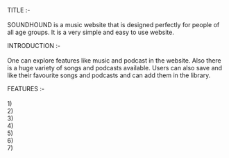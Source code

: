 TITLE :- </br></br>
SOUNDHOUND is a music website that is designed perfectly for people of all age groups. It is a very simple and easy to use website. 

INTRODUCTION :-</br></br>
One can explore features like music and podcast in the website. Also there is a huge variety of songs and podcasts available. Users can also save and like their favourite songs and podcasts and can add them in the library.

FEATURES :-</br></br>
1)</br>
2)</br>
3)</br>
4)</br>
5)</br>
6)</br>
7)</br>
